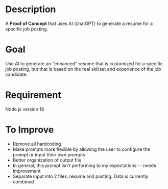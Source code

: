 # Description

A **Proof of Concept** that uses AI (chatGPT) to generate a resume for a specific job posting.

# Goal

Use AI to generate an "enhanced" resume that is customized for a specific job posting, but that is based on the real skillset and experience of the job candidate.

# Requirement
Node.js version 18

# To Improve

* Remove all hardcoding
* Make prompts more flexible by allowing the user to configure the prompt or input their own prompts
* Better organization of output file
* In general, this prompt isn't performing to my expectations -- needs improvement
* Separate input into 2 files: resume and posting. Data is currently combined